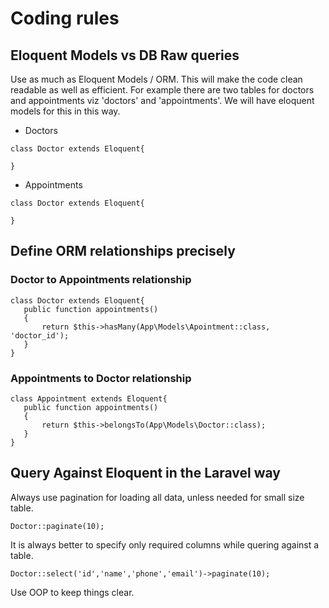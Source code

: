 # Coding rules

## Eloquent Models vs DB Raw queries
Use as much as Eloquent Models / ORM. This will make the code clean readable as well as efficient.
For example there are two tables  for doctors and appointments viz 'doctors' and 'appointments'. We will have eloquent models for this in this way.
* Doctors 
```
class Doctor extends Eloquent{

}
```
* Appointments 
```
class Doctor extends Eloquent{

}
```
## Define ORM relationships precisely

### Doctor to Appointments relationship
```
class Doctor extends Eloquent{
   public function appointments()
   {
       return $this->hasMany(App\Models\Apointment::class, 'doctor_id');
   }
}
```
### Appointments to Doctor relationship
```
class Appointment extends Eloquent{
   public function appointments()
   {
       return $this->belongsTo(App\Models\Doctor::class);
   }
}
```
## Query Against Eloquent in the Laravel way

Always use pagination for loading all data, unless needed for small size table.
```
Doctor::paginate(10);
```
It is always better to specify only required columns while quering against a table.
```
Doctor::select('id','name','phone','email')->paginate(10);
```
Use OOP to keep things clear. 
